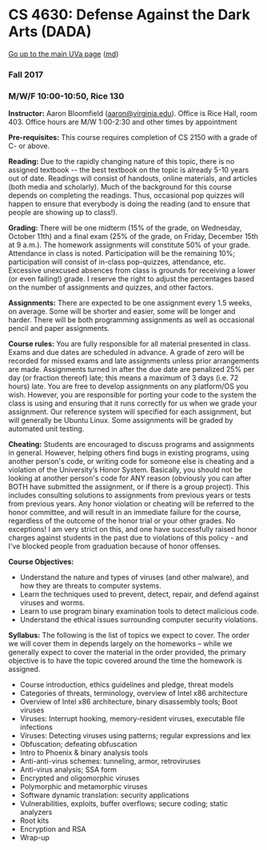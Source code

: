 CS 4630: Defense Against the Dark Arts (DADA)
=============================================

[Go up to the main UVa page](index.html) ([md](index.md))

### Fall 2017

### M/W/F 10:00-10:50, Rice 130

**Instructor:** Aaron Bloomfield (aaron@virginia.edu). Office is Rice
  Hall, room 403. Office hours are M/W 1:00-2:30 and other times by
  appointment

**Pre-requisites:** This course requires completion of CS 2150 with a
  grade of C- or above.

**Reading:** Due to the rapidly changing nature of this topic, there
  is no assigned textbook -- the best textbook on the topic is already
  5-10 years out of date. Readings will consist of handouts, online
  materials, and articles (both media and scholarly).  Much of the
  background for this course depends on completing the readings. Thus,
  occasional pop quizzes will happen to ensure that everybody is doing
  the reading (and to ensure that people are showing up to class!).

**Grading:** There will be one midterm (15% of the grade, on
  Wednesday, October 11th) and a final exam (25% of the grade, on
  Friday, December 15th at 9 a.m.). The homework assignments will
  constitute 50% of your grade. Attendance in class is
  noted. Participation will be the remaining 10%; participation will
  consist of in-class pop-quizzes, attendance, etc. Excessive
  unexcused absences from class is grounds for receiving a lower (or
  even failing!) grade. I reserve the right to adjust the percentages
  based on the number of assignments and quizzes, and other factors.

**Assignments:** There are expected to be one assignment every 1.5
  weeks, on average.  Some will be shorter and easier, some will be
  longer and harder.  There will be both programming assignments as
  well as occasional pencil and paper assignments.

**Course rules:** You are fully responsible for all material presented
  in class. Exams and due dates are scheduled in advance. A grade of
  zero will be recorded for missed exams and late assignments unless
  prior arrangements are made. Assignments turned in after the due
  date are penalized 25% per day (or fraction thereof) late; this
  means a maximum of 3 days (i.e. 72 hours) late. You are free to
  develop assignments on any platform/OS you wish. However, you are
  responsible for porting your code to the system the class is using
  and ensuring that it runs correctly for us when we grade your
  assignment. Our reference system will specified for each assignment,
  but will generally be Ubuntu Linux.  Some assignments will be graded
  by automated unit testing.

**Cheating:** Students are encouraged to discuss programs and
  assignments in general. However, helping others find bugs in
  existing programs, using another person's code, or writing code for
  someone else is cheating and a violation of the University’s Honor
  System. Basically, you should not be looking at another person's
  code for ANY reason (obviously you can after BOTH have submitted the
  assignment, or if there is a group project). This includes
  consulting solutions to assignments from previous years or tests
  from previous years. Any honor violation or cheating will be
  referred to the honor committee, and will result in an immediate
  failure for the course, regardless of the outcome of the honor trial
  or your other grades. No exceptions! I am very strict on this, and
  one have successfully raised honor charges against students in the
  past due to violations of this policy - and I've blocked people from
  graduation because of honor offenses.

**Course Objectives:**

- Understand the nature and types of viruses (and other malware), and
  how they are threats to computer systems.
- Learn the techniques used to prevent, detect, repair, and defend
  against viruses and worms.
- Learn to use program binary examination tools to detect malicious code.
- Understand the ethical issues surrounding computer security violations.

**Syllabus:** The following is the list of topics we expect to
  cover. The order we will cover them in depends largely on the
  homeworks – while we generally expect to cover the material in the
  order provided, the primary objective is to have the topic covered
  around the time the homework is assigned.

- Course introduction, ethics guidelines and pledge, threat models
- Categories of threats, terminology, overview of Intel x86
  architecture
- Overview of Intel x86 architecture, binary disassembly tools; Boot
  viruses
- Viruses: Interrupt hooking, memory-resident viruses, executable file
  infections
- Viruses: Detecting viruses using patterns; regular expressions and lex
- Obfuscation; defeating obfuscation
- Intro to Phoenix & binary analysis tools
- Anti-anti-virus schemes: tunneling, armor, retroviruses
- Anti-virus analysis; SSA form
- Encrypted and oligomorphic viruses
- Polymorphic and metamorphic viruses
- Software dynamic translation: security applications
- Vulnerabilities, exploits, buffer overflows; secure coding; static
  analyzers
- Root kits
- Encryption and RSA
- Wrap-up
